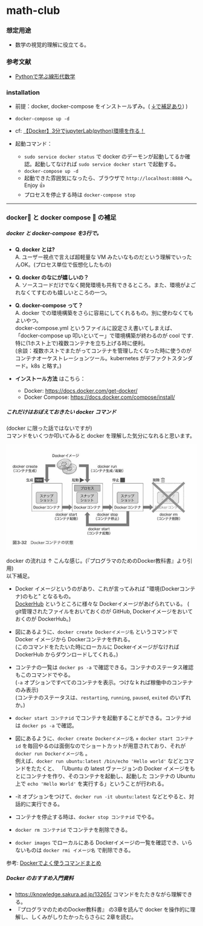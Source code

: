 # math-club

### 想定用途
- 数学の視覚的理解に役立てる。

### 参考文献
- [Pythonで学ぶ線形代数学](https://www.amazon.co.jp/dp/B08BP19MMK)


### installation

- 前提：docker, docker-compose をインストールずみ。( [↓で補足あり](#docker-%E3%81%A8-docker-compose--%E3%81%AE%E8%A3%9C%E8%B6%B3)) )

- `docker-compose up -d`

- cf: [【Docker】3分でjupyterLab(python)環境を作る！](https://qiita.com/hgaiji/items/edf71435d0565257f980)

- 起動コマンド：
  - `sudo service docker status` で docker のデーモンが起動してるか確認。起動してなければ `sudo service docker start` で起動する。
  - `docker-compose up -d`
  - 起動できた雰囲気になったら、ブラウザで `http://localhost:8888` へ。Enjoy 👍
  - プロセスを停止する時は `docker-compose stop`

---

### docker🐳 と docker compose 🐙 の補足
##### docker と docker-compose を3行で。

- **Q. docker とは?**  
A. ユーザー視点で言えば超軽量な VM みたいなものだという理解でいったんOK。(プロセス単位で仮想化したもの)
- **Q. docker のなにが嬉しいの？**  
A. ソースコードだけでなく開発環境も共有できるところ。また、環境がよごれなくてすむのも嬉しいところの一つ。
- **Q. docker-compose って？**  
A. docker での環境構築をさらに容易にしてくれるもの。別に使わなくてもよいやつ。  
docker-compose.yml というファイルに設定さえ書いてしまえば、「docker-compose up 叩いといてー」で環境構築が終わるのが cool です.  
特に(1ホスト上で)複数コンテナを立ち上げる時に便利。  
(余談：複数ホストでまたがってコンテナを管理したくなった時に使うのがコンテナオーケストレーションツール。kubernetes がデファクトスタンダード。k8s と略す。)

- **インストール方法** はこちら：
  - Docker: https://docs.docker.com/get-docker/
  - Docker Compose: https://docs.docker.com/compose/install/

##### これだけはおぼえておきたい docker コマンド
(docker に限った話ではないですが)  
コマンドをいくつか叩いてみると docker を理解した気分になれると思います。

![](./docker-lifecycle.jpg)

docker の流れは ↑ こんな感じ。(『プログラマのためのDocker教科書』より引用)  
以下補足。

- Docker イメージというのがあり、これが言ってみれば "環境(Dockerコンテナ)のもと" となるもの。  
[DockerHub](https://hub.docker.com/) というところに様々な Dockerイメージがあげられている。
( git管理されたファイルをおいておくのが GitHub, Dockerイメージをおいておくのが DockerHub。)
- 図にあるように、`docker create Dockerイメージ名` というコマンドで Docker イメージから Dockerコンテナを作れる。  
(このコマンドをたたいた時にローカルに Dockerイメージがなければ DockerHub からダウンロードしてくれる。)
- コンテナの一覧は `docker ps -a` で確認できる。コンテナのステータス確認もこのコマンドでやる。  
(`-a` オプションですべてのコンテナを表示。つけなｋれば稼働中のコンテナのみ表示)  
(コンテナのステータスは、`restarting`, `running`, `paused`, `exited` のいずれか。)

- `docker start コンテナid` でコンテナを起動することができる。コンテナid は `docker ps -a` で確認。
- 図にあるように、`docker create Dockerイメージ名` + `docker start コンテナid` を毎回やるのは面倒なのでショートカットが用意されており、それが `docker run Dockerイメージ名` 。  
例えば、`docker run ubuntu:latest /bin/echo 'Hello world'` などとコマンドをたたくと、
「Ubuntu の latest ヴァージョンの Docker イメージをもとにコンテナを作り、そのコンテナを起動し、起動した コンテナの Ubuntu 上で `echo 'Hello World'` を実行する」ということが行われる。
- -it オプションをつけて、`docker run -it ubuntu:latest` などとやると、対話的に実行できる。
- コンテナを停止する時は、`docker stop コンテナid` でやる。
- `docker rm コンテナid` でコンテナを削除できる。
- `docker images` でローカルにある Dockerイメージの一覧を確認でき、いらないものは `docker rmi イメージ名` で削除できる。


参考: [Dockerでよく使うコマンドまとめ
](https://morizyun.github.io/docker/about-docker-command.html)

##### Docker のおすすめ入門資料
  - https://knowledge.sakura.ad.jp/13265/ コマンドをたたきながら理解できる。
  - 『プログラマのためのDocker教科書』 の3章を読んで docker を操作的に理解し、しくみがしりたかったらさらに 2章を読む。